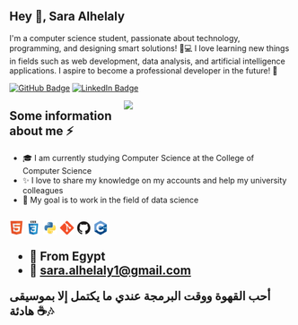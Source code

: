 <h2>Hey 👋, Sara Alhelaly</h2>

<p>I'm a computer science student, passionate about technology, programming, and designing smart solutions! 🧠💻
I love learning new things in fields such as web development, data analysis, and artificial intelligence applications. I aspire to become a professional developer in the future! 🚀</p>

<p>
<a href="https://github.com/sarahalhilali"><img src="https://img.shields.io/badge/-@sarahalhilali-181717?style=flat-square&labelColor=181717&logo=GitHub&link=https://github.com/sarahalhilali" alt="GitHub Badge" /></a>
<a href="https://www.linkedin.com/in/YOUR_LINKEDIN"><img src="https://img.shields.io/badge/-LinkedIn-blue?style=flat-square&logo=Linkedin&logoColor=white&link=https://www.linkedin.com/in/YOUR_LINKEDIN" alt="LinkedIn Badge" /></a>
</p>

<img align="right" src="https://media1.giphy.com/media/13HgwGsXF0aiGY/giphy.gif" width="300"/>

<h2>Some information about me ⚡️ </h2>
<ul>
<li>🎓  I am currently studying Computer Science at the College of Computer Science </li>
 <li>✨ I love to share my knowledge on my accounts and help my university colleagues </li>
<li>🎯 My goal is to work in the field of data science </li>
</ul>

 
<h2 Tools I use and learn</h2>
<p align="left">
<img src="https://raw.githubusercontent.com/devicons/devicon/master/icons/html5/html5-original.svg" alt="html5" width="25" height="25" />
<img src="https://raw.githubusercontent.com/devicons/devicon/master/icons/css3/css3-original-wordmark.svg" alt="css3" width="25" height="25" />
 <img src="https://raw.githubusercontent.com/devicons/devicon/master/icons/python/python-original.svg" alt="python" width="25" height="25" />
 <img src="https://raw.githubusercontent.com/devicons/devicon/master/icons/git/git-original.svg" alt="git" width="25" height="25" />
<img src="https://raw.githubusercontent.com/devicons/devicon/master/icons/github/github-original.svg" alt="github" width="25" height="25" />
<img src="https://raw.githubusercontent.com/devicons/devicon/master/icons/cplusplus/cplusplus-original.svg" alt="cpp" width="25" height="25" />
 </p>

  
 

- 📍  From Egypt
- 📧 sara.alhelaly1@gmail.com 

 
 <p>أحب القهوة ووقت البرمجة عندي ما يكتمل إلا بموسيقى هادئة ☕🎶</p>

